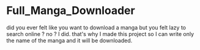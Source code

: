 # Full_Manga_Downloader
did you ever felt like you want to download a manga but you felt lazy to search online ? no ? I did.
that's why I made this project so I can write only the name of the manga and it will be downloaded.
